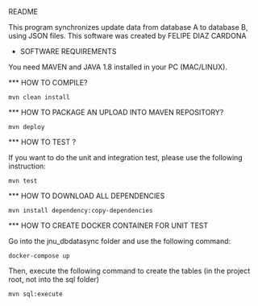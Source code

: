 README

This program synchronizes update data from database A to database B, using JSON files. This software was created by FELIPE DIAZ CARDONA

* SOFTWARE REQUIREMENTS

You need MAVEN and JAVA 1.8 installed in your PC (MAC/LINUX).

*** HOW TO COMPILE?

    mvn clean install

*** HOW TO PACKAGE AN UPLOAD INTO MAVEN REPOSITORY?

    mvn deploy

*** HOW TO TEST ?

If you want to do the unit and integration test, please use the following instruction:

    mvn test

*** HOW TO DOWNLOAD ALL DEPENDENCIES

    mvn install dependency:copy-dependencies


*** HOW TO CREATE DOCKER CONTAINER FOR UNIT TEST

Go into the jnu_dbdatasync folder and use the following command:

    docker-compose up

Then, execute the following command to create the tables (in the project root, not into the sql folder)

    mvn sql:execute


    